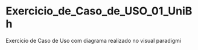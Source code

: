 # Exercicio_de_Caso_de_USO_01_UniBh
Exercício de Caso de Uso com diagrama realizado no visual paradigmi
